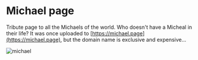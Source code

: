 # Michael page

Tribute page to all the Michaels of the world. Who doesn't have a Micheal in their life? It was once uploaded to [https://michael.page](https://michael.page), but the domain name is exclusive and expensive...

![michael](https://user-images.githubusercontent.com/7153987/59193453-0c50a100-8b86-11e9-8e22-1e12ddc0024b.JPG)

